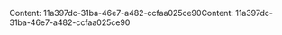 <span data-ttu-id="4b9bc-101">Content: 11a397dc-31ba-46e7-a482-ccfaa025ce90</span><span class="sxs-lookup"><span data-stu-id="4b9bc-101">Content: 11a397dc-31ba-46e7-a482-ccfaa025ce90</span></span>
